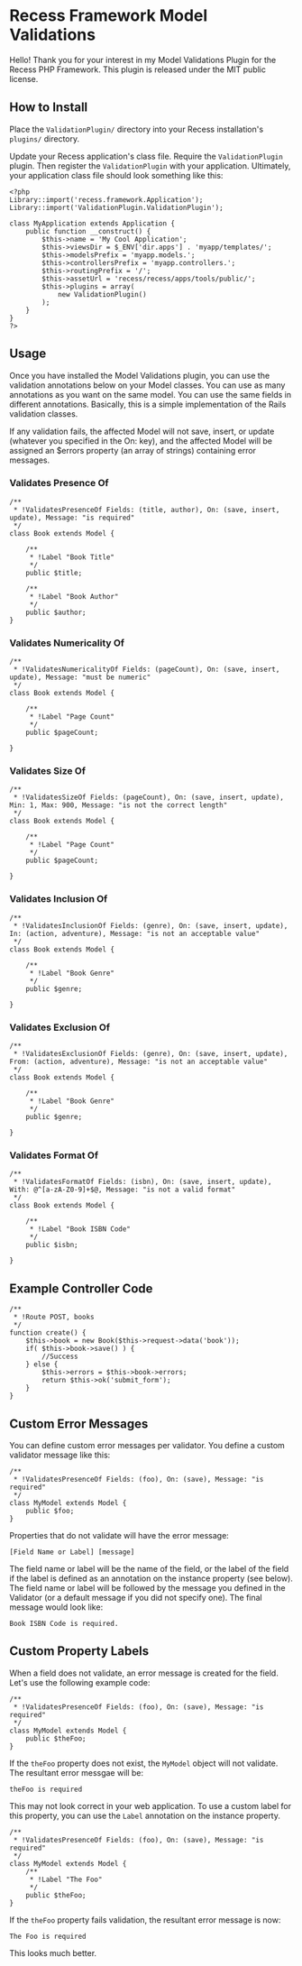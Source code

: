 # Recess Framework Model Validations

Hello! Thank you for your interest in my Model Validations Plugin for the Recess PHP Framework. This plugin is released under the MIT public license.

## How to Install

Place the `ValidationPlugin/` directory into your Recess installation's `plugins/` directory.

Update your Recess application's class file. Require the `ValidationPlugin` plugin. Then register the `ValidationPlugin` with your application. Ultimately, your application class file should look something like this:

	<?php
	Library::import('recess.framework.Application');
	Library::import('ValidationPlugin.ValidationPlugin');

	class MyApplication extends Application {
		public function __construct() {
			$this->name = 'My Cool Application';
			$this->viewsDir = $_ENV['dir.apps'] . 'myapp/templates/';	
			$this->modelsPrefix = 'myapp.models.';
			$this->controllersPrefix = 'myapp.controllers.';
			$this->routingPrefix = '/';
			$this->assetUrl = 'recess/recess/apps/tools/public/';
			$this->plugins = array(
				new ValidationPlugin()
			);
		}
	}
	?>

## Usage

Once you have installed the Model Validations plugin, you can use the validation annotations below on your Model classes. You can use as many annotations as you want on the same model. You can use the same fields in different annotations. Basically, this is a simple implementation of the Rails validation classes.

If any validation fails, the affected Model will not save, insert, or update (whatever you specified in the On: key), and the affected Model will be assigned an $errors property (an array of strings) containing error messages.

### Validates Presence Of

	/**
	 * !ValidatesPresenceOf Fields: (title, author), On: (save, insert, update), Message: "is required"
	 */
	class Book extends Model {

		/**
		 * !Label "Book Title"
		 */
	   	public $title;

		/**
		 * !Label "Book Author"
		 */
		public $author;
	}

### Validates Numericality Of

	/**
	 * !ValidatesNumericalityOf Fields: (pageCount), On: (save, insert, update), Message: "must be numeric"
	 */
	class Book extends Model {

		/**
		 * !Label "Page Count"
		 */
	   	public $pageCount;

	}

### Validates Size Of

	/**
	 * !ValidatesSizeOf Fields: (pageCount), On: (save, insert, update), Min: 1, Max: 900, Message: "is not the correct length"
	 */
	class Book extends Model {

		/**
		 * !Label "Page Count"
		 */
	   	public $pageCount;

	}

### Validates Inclusion Of

	/**
	 * !ValidatesInclusionOf Fields: (genre), On: (save, insert, update), In: (action, adventure), Message: "is not an acceptable value"
	 */
	class Book extends Model {

		/**
		 * !Label "Book Genre"
		 */
	   	public $genre;

	}

### Validates Exclusion Of

	/**
	 * !ValidatesExclusionOf Fields: (genre), On: (save, insert, update), From: (action, adventure), Message: "is not an acceptable value"
	 */
	class Book extends Model {

		/**
		 * !Label "Book Genre"
		 */
	   	public $genre;

	}

### Validates Format Of

	/**
	 * !ValidatesFormatOf Fields: (isbn), On: (save, insert, update), With: @^[a-zA-Z0-9]+$@, Message: "is not a valid format"
	 */
	class Book extends Model {

		/**
		 * !Label "Book ISBN Code"
		 */
	   	public $isbn;

	}

## Example Controller Code

	/**
	 * !Route POST, books
	 */
	function create() {
		$this->book = new Book($this->request->data('book'));
		if( $this->book->save() ) {
			//Success
		} else {
			$this->errors = $this->book->errors;
			return $this->ok('submit_form');
		}
	}

## Custom Error Messages

You can define custom error messages per validator. You define a custom validator message like this:

	/**
	 * !ValidatesPresenceOf Fields: (foo), On: (save), Message: "is required"
	 */
	class MyModel extends Model {
		public $foo;
	}

Properties that do not validate will have the error message:

	[Field Name or Label] [message]
	
The field name or label will be the name of the field, or the label of the field if the label is defined as an annotation on the instance property (see below). The field name or label will be followed by the message you defined in the Validator (or a default message if you did not specify one). The final message would look like:

	Book ISBN Code is required.
	
## Custom Property Labels

When a field does not validate, an error message is created for the field. Let's use the following example code:

	/**
	 * !ValidatesPresenceOf Fields: (foo), On: (save), Message: "is required"
	 */
	class MyModel extends Model {
		public $theFoo;
	}
	
If the `theFoo` property does not exist, the `MyModel` object will not validate. The resultant error messgae will be:

	theFoo is required
	
This may not look correct in your web application. To use a custom label for this property, you can use the `Label` annotation on the instance property.

	/**
	 * !ValidatesPresenceOf Fields: (foo), On: (save), Message: "is required"
	 */
	class MyModel extends Model {
		/**
		 * !Label "The Foo"
		 */
		public $theFoo;
	}
	
If the `theFoo` property fails validation, the resultant error message is now:

	The Foo is required

This looks much better.